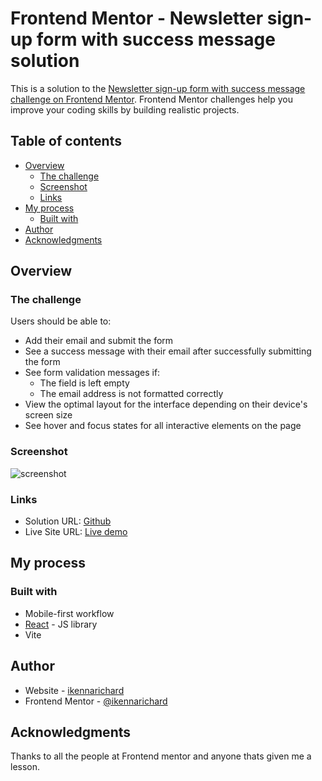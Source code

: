 # Frontend Mentor - Newsletter sign-up form with success message solution

This is a solution to the [Newsletter sign-up form with success message challenge on Frontend Mentor](https://www.frontendmentor.io/challenges/newsletter-signup-form-with-success-message-3FC1AZbNrv). Frontend Mentor challenges help you improve your coding skills by building realistic projects. 

## Table of contents

- [Overview](#overview)
  - [The challenge](#the-challenge)
  - [Screenshot](#screenshot)
  - [Links](#links)
- [My process](#my-process)
  - [Built with](#built-with)
- [Author](#author)
- [Acknowledgments](#acknowledgments)

## Overview

### The challenge

Users should be able to:

- Add their email and submit the form
- See a success message with their email after successfully submitting the form
- See form validation messages if:
  - The field is left empty
  - The email address is not formatted correctly
- View the optimal layout for the interface depending on their device's screen size
- See hover and focus states for all interactive elements on the page

### Screenshot

![screenshot](.public/assets/page_screenshot.PNG)


### Links

- Solution URL: [Github](https://github.com/ikennarichard/Newsletter-sign-up)
- Live Site URL: [Live demo](https://rich-newsletter.netlify.app/)

## My process

### Built with
- Mobile-first workflow
- [React](https://reactjs.org/) - JS library
- Vite


## Author

- Website - [ikennarichard](https://ikennarichard.netlify.app)
- Frontend Mentor - [@ikennarichard](https://www.frontendmentor.io/profile/ikennarichard)


## Acknowledgments

Thanks to all the people at Frontend mentor and anyone thats given me a lesson.
